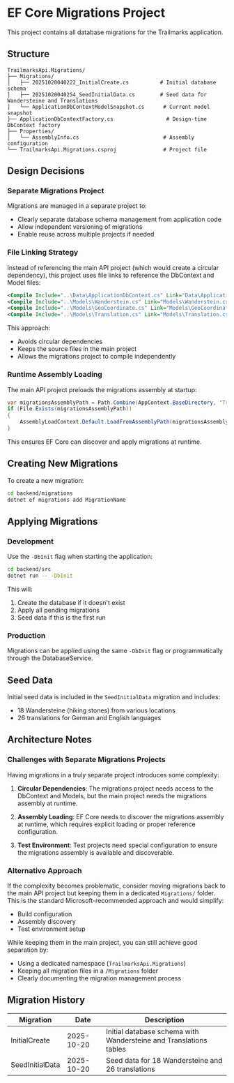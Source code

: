 # EF Core Migrations Project

This project contains all database migrations for the Trailmarks application.

## Structure

```
TrailmarksApi.Migrations/
├── Migrations/
│   ├── 20251020040222_InitialCreate.cs          # Initial database schema
│   ├── 20251020040254_SeedInitialData.cs        # Seed data for Wandersteine and Translations
│   └── ApplicationDbContextModelSnapshot.cs      # Current model snapshot
├── ApplicationDbContextFactory.cs                 # Design-time DbContext factory
├── Properties/
│   └── AssemblyInfo.cs                           # Assembly configuration
└── TrailmarksApi.Migrations.csproj               # Project file
```

## Design Decisions

### Separate Migrations Project

Migrations are managed in a separate project to:
- Clearly separate database schema management from application code
- Allow independent versioning of migrations
- Enable reuse across multiple projects if needed

### File Linking Strategy

Instead of referencing the main API project (which would create a circular dependency), this project uses file links to reference the DbContext and Model files:

```xml
<Compile Include="..\Data\ApplicationDbContext.cs" Link="Data\ApplicationDbContext.cs" />
<Compile Include="..\Models\Wanderstein.cs" Link="Models\Wanderstein.cs" />
<Compile Include="..\Models\GeoCoordinate.cs" Link="Models\GeoCoordinate.cs" />
<Compile Include="..\Models\Translation.cs" Link="Models\Translation.cs" />
```

This approach:
- Avoids circular dependencies
- Keeps the source files in the main project
- Allows the migrations project to compile independently

### Runtime Assembly Loading

The main API project preloads the migrations assembly at startup:

```csharp
var migrationsAssemblyPath = Path.Combine(AppContext.BaseDirectory, "TrailmarksApi.Migrations.dll");
if (File.Exists(migrationsAssemblyPath))
{
    AssemblyLoadContext.Default.LoadFromAssemblyPath(migrationsAssemblyPath);
}
```

This ensures EF Core can discover and apply migrations at runtime.

## Creating New Migrations

To create a new migration:

```bash
cd backend/migrations
dotnet ef migrations add MigrationName
```

## Applying Migrations

### Development

Use the `-DbInit` flag when starting the application:

```bash
cd backend/src
dotnet run -- -DbInit
```

This will:
1. Create the database if it doesn't exist
2. Apply all pending migrations
3. Seed data if this is the first run

### Production

Migrations can be applied using the same `-DbInit` flag or programmatically through the DatabaseService.

## Seed Data

Initial seed data is included in the `SeedInitialData` migration and includes:
- 18 Wandersteine (hiking stones) from various locations
- 26 translations for German and English languages

## Architecture Notes

### Challenges with Separate Migrations Projects

Having migrations in a truly separate project introduces some complexity:

1. **Circular Dependencies**: The migrations project needs access to the DbContext and Models, but the main project needs the migrations assembly at runtime.

2. **Assembly Loading**: EF Core needs to discover the migrations assembly at runtime, which requires explicit loading or proper reference configuration.

3. **Test Environment**: Test projects need special configuration to ensure the migrations assembly is available and discoverable.

### Alternative Approach

If the complexity becomes problematic, consider moving migrations back to the main API project but keeping them in a dedicated `Migrations/` folder. This is the standard Microsoft-recommended approach and would simplify:
- Build configuration
- Assembly discovery
- Test environment setup

While keeping them in the main project, you can still achieve good separation by:
- Using a dedicated namespace (`TrailmarksApi.Migrations`)
- Keeping all migration files in a `/Migrations` folder
- Clearly documenting the migration management process

## Migration History

| Migration | Date | Description |
|-----------|------|-------------|
| InitialCreate | 2025-10-20 | Initial database schema with Wandersteine and Translations tables |
| SeedInitialData | 2025-10-20 | Seed data for 18 Wandersteine and 26 translations |
